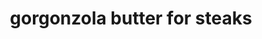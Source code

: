 ---
id: 5d155766b02f2500141c8a7d
servings:
notes:
directions: 'preheat oven to 350°f. place garlic on piece of foil; drizzle with olive oil. enclose garlic in foil. bake until garlic is very soft
 about 1 hour. cool. squeeze garlic cloves out from papery skins into medium bowl; mash garlic with fork. mix in butter
 cheese
 and parsley. season with salt and pepper. transfer gorgonzola butter to sheet of plastic wrap. using plastic wrap as aid
 form butter into 1 1/4-inch-diameter log
 wrapping plastic tightly around butter. chill until firm. (can be made 2 days ahead; keep chilled.) cut into 1/2-inch-thick rounds.'
ingredients: 'gorgonzola butter
2 heads of garlic
 top 3/4 inch cut off to expose cloves
2 tablespoons olive oil
1/2 cup (1 stick) unsalted butter
 room temperature
1/3 cup crumbled gorgonzola cheese (about 2 ounces)
2 tablespoons chopped fresh parsley'
rating: 4
ease: easy
img:
category:
href: 'https: //www.epicurious.com/recipes/food/views/rib-eye-steaks-with-gorgonzola-butter-and-crispy-sweet-onion-rings-230600'
totalTime:
cookTime:
prepTime:
title: gorgonzola butter for steaks
slug: gorgonzola-butter-for-steaks
---